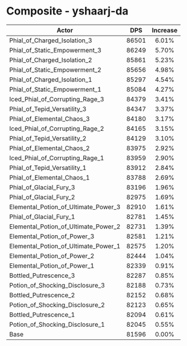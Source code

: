 # Composite - yshaarj-da
| Actor | DPS | Increase |
|---|:---:|:---:|
|Phial_of_Charged_Isolation_3|86501|6.01%|
|Phial_of_Static_Empowerment_3|86249|5.70%|
|Phial_of_Charged_Isolation_2|85861|5.23%|
|Phial_of_Static_Empowerment_2|85656|4.98%|
|Phial_of_Charged_Isolation_1|85297|4.54%|
|Phial_of_Static_Empowerment_1|85084|4.27%|
|Iced_Phial_of_Corrupting_Rage_3|84379|3.41%|
|Phial_of_Tepid_Versatility_3|84347|3.37%|
|Phial_of_Elemental_Chaos_3|84180|3.17%|
|Iced_Phial_of_Corrupting_Rage_2|84165|3.15%|
|Phial_of_Tepid_Versatility_2|84129|3.10%|
|Phial_of_Elemental_Chaos_2|83975|2.92%|
|Iced_Phial_of_Corrupting_Rage_1|83959|2.90%|
|Phial_of_Tepid_Versatility_1|83912|2.84%|
|Phial_of_Elemental_Chaos_1|83788|2.69%|
|Phial_of_Glacial_Fury_3|83196|1.96%|
|Phial_of_Glacial_Fury_2|82975|1.69%|
|Elemental_Potion_of_Ultimate_Power_3|82910|1.61%|
|Phial_of_Glacial_Fury_1|82781|1.45%|
|Elemental_Potion_of_Ultimate_Power_2|82731|1.39%|
|Elemental_Potion_of_Power_3|82581|1.21%|
|Elemental_Potion_of_Ultimate_Power_1|82575|1.20%|
|Elemental_Potion_of_Power_2|82444|1.04%|
|Elemental_Potion_of_Power_1|82339|0.91%|
|Bottled_Putrescence_3|82287|0.85%|
|Potion_of_Shocking_Disclosure_3|82188|0.73%|
|Bottled_Putrescence_2|82152|0.68%|
|Potion_of_Shocking_Disclosure_2|82123|0.65%|
|Bottled_Putrescence_1|82094|0.61%|
|Potion_of_Shocking_Disclosure_1|82045|0.55%|
|Base|81596|0.00%|
